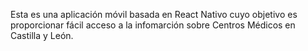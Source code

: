 Esta es una aplicación móvil basada en React Nativo cuyo objetivo es proporcionar fácil acceso a la infomarción sobre Centros Médicos en Castilla y León. 
